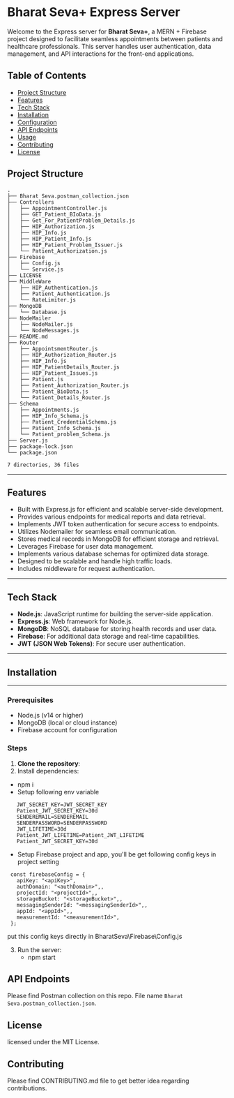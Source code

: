 # Bharat Seva+ Express Server

Welcome to the Express server for **Bharat Seva+**, a MERN + Firebase project designed to facilitate seamless appointments between patients and healthcare professionals. This server handles user authentication, data management, and API interactions for the front-end applications.

## Table of Contents
- [Project Structure](#project-structure)
- [Features](#features)
- [Tech Stack](#tech-stack)
- [Installation](#installation)
- [Configuration](#configuration)
- [API Endpoints](#api-endpoints)
- [Usage](#usage)
- [Contributing](#contributing)
- [License](#license)

## Project Structure
```
.
├── Bharat Seva.postman_collection.json
├── Controllers
│   ├── AppointmentController.js
│   ├── GET_Patient_BIoData.js
│   ├── Get_For_PatientProblem_Details.js
│   ├── HIP_Authorization.js
│   ├── HIP_Info.js
│   ├── HIP_Patient_Info.js
│   ├── HIP_Patient_Problem_Issuer.js
│   └── Patient_Authorization.js
├── Firebase
│   ├── Config.js
│   └── Service.js
├── LICENSE
├── MiddleWare
│   ├── HIP_Authentication.js
│   ├── Patient_Authentication.js
│   └── RateLimiter.js
├── MongoDB
│   └── Database.js
├── NodeMailer
│   ├── NodeMailer.js
│   └── NodeMessages.js
├── README.md
├── Router
│   ├── AppointsmentRouter.js
│   ├── HIP_Authorization_Router.js
│   ├── HIP_Info.js
│   ├── HIP_PatientDetails_Router.js
│   ├── HIP_Patient_Issues.js
│   ├── Patient.js
│   ├── Patient_Authorization_Router.js
│   ├── Patient_BioData.js
│   └── Patient_Details_Router.js
├── Schema
│   ├── Appointments.js
│   ├── HIP_Info_Schema.js
│   ├── Patient_CredentialSchema.js
│   ├── Patient_Info_Schema.js
│   └── Patient_problem_Schema.js
├── Server.js
├── package-lock.json
└── package.json

7 directories, 36 files
```


---

## Features
- Built with Express.js for efficient and scalable server-side development.
- Provides various endpoints for medical reports and data retrieval.
- Implements JWT token authentication for secure access to endpoints.
- Utilizes Nodemailer for seamless email communication.
- Stores medical records in MongoDB for efficient storage and retrieval.
- Leverages Firebase for user data management.
- Implements various database schemas for optimized data storage.
- Designed to be scalable and handle high traffic loads.
- Includes middleware for request authentication.

---

## Tech Stack
- **Node.js**: JavaScript runtime for building the server-side application.
- **Express.js**: Web framework for Node.js.
- **MongoDB**: NoSQL database for storing health records and user data.
- **Firebase**: For additional data storage and real-time capabilities.
- **JWT (JSON Web Tokens)**: For secure user authentication.

---

## Installation

--- 
### Prerequisites
- Node.js (v14 or higher)
- MongoDB (local or cloud instance)
- Firebase account for configuration
### Steps
1. **Clone the repository**:
2. Install dependencies:
  - npm i
  - Setup following env variable
   ```MONGODB_URL=<your-cluster-url-goes-here>
      JWT_SECRET_KEY=JWT_SECRET_KEY
      Patient_JWT_SECRET_KEY=30d
      SENDEREMAIL=SENDEREMAIL
      SENDERPASSWORD=SENDERPASSWORD
      JWT_LIFETIME=30d
      Patient_JWT_LIFETIME=Patient_JWT_LIFETIME
      Patient_JWT_SECRET_KEY=30d
   ```
  - Setup Firebase project and app, you'll be get following config keys in project setting
   ```
    const firebaseConfig = {
      apiKey: "<apiKey>",
      authDomain: "<authDomain>",,
      projectId: "<projectId>",,
      storageBucket: "<storageBucket>",,
      messagingSenderId: "<messagingSenderId>",,
      appId: "<appId>",,
      measurementId: "<measurementId>",
    }; 

   ```
   put this config keys directly in BharatSeva\Firebase\Config.js  

3. Run the server:
    - npm start


## API Endpoints
Please find Postman collection on this repo. File name ```Bharat Seva.postman_collection.json```.

## License
licensed under the MIT License.

## Contributing
Please find CONTRIBUTING.md file to get better idea regarding contributions.
